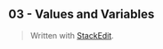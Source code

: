 ## 03 - Values and Variables



> Written with [StackEdit](https://stackedit.io/).
<!--stackedit_data:
eyJoaXN0b3J5IjpbMTE4NDM1NDc0XX0=
-->